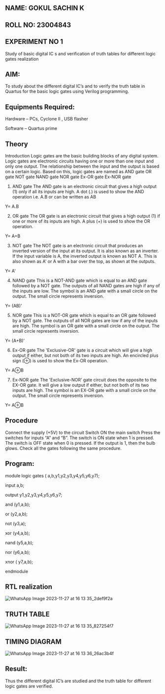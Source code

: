 ## NAME: GOKUL SACHIN K

## ROLL NO: 23004843

## EXPERIMENT NO 1
Study of basic digital IC s and verification of truth tables for different logic gates realization

## AIM:
To study about the different digital IC’s and to verify the truth table in Quartus for the basic logic gates using Verilog programming.

## Equipments Required:
Hardware – PCs, Cyclone II , USB flasher

Software – Quartus prime

## Theory
Introduction
Logic gates are the basic building blocks of any digital system. Logic gates are electronic circuits having one or more than one input and only one output. The relationship between the input and the output is based on a certain logic. Based on this, logic gates are named as AND gate OR gate NOT gate NAND gate NOR gate Ex-OR gate Ex-NOR gate
1) AND gate
The AND gate is an electronic circuit that gives a high output (1) only if all its inputs are high. A dot (.) is used to show the AND operation i.e. A.B or can be written as AB

Y= A.B

2) OR gate
The OR gate is an electronic circuit that gives a high output (1) if one or more of its inputs are high. A plus (+) is used to show the OR operation.

Y= A+B

3) NOT gate
The NOT gate is an electronic circuit that produces an inverted version of the input at its output. It is also known as an inverter. If the input variable is A, the inverted output is known as NOT A. This is also shown as A' or A with a bar over the top, as shown at the outputs.

Y= A'

4) NAND gate
This is a NOT-AND gate which is equal to an AND gate followed by a NOT gate. The outputs of all NAND gates are high if any of the inputs are low. The symbol is an AND gate with a small circle on the output. The small circle represents inversion.

Y= (AB)’

5) NOR gate
This is a NOT-OR gate which is equal to an OR gate followed by a NOT gate. The outputs of all NOR gates are low if any of the inputs are high. The symbol is an OR gate with a small circle on the output. The small circle represents inversion.

Y= (A+B)’

6) Ex-OR gate
The 'Exclusive-OR' gate is a circuit which will give a high output if either, but not both of its two inputs are high. An encircled plus sign (⊕) is used to show the Ex-OR operation.

Y= A⊕B

7) Ex-NOR gate
The 'Exclusive-NOR' gate circuit does the opposite to the EX-OR gate. It will give a low output if either, but not both of its two inputs are high. The symbol is an EX-OR gate with a small circle on the output. The small circle represents inversion.

Y= A⊕B

## Procedure
Connect the supply (+5V) to the circuit
Switch ON the main switch
Press the switches for inputs “A” and “B”. The switch is ON state when 1 is pressed. The switch is OFF state when 0 is pressed.
If the output is 1, then the bulb glows.
Check all the gates following the same procedure.

## Program:
module logic gates ( a,b,y1,y2,y3,y4,y5,y6,y7);

input a,b;

output y1,y2,y3,y4,y5,y6,y7;

and (y1,a,b);

or (y2,a,b);

not (y3,a);

xor (y4,a,b);

nand (y5,a,b);

nor (y6,a,b);

xnor ( y7,a,b);

endmodule


## RTL realization
![WhatsApp Image 2023-11-27 at 16 13 35_2def9f2a](https://github.com/vksachin2018/Study-of-basic-digital-IC-s-and-verification-of-truth-tables-for-different-logic-gates-realization-/assets/149366019/703fbfb6-741f-481e-b9b4-6d86f0fc29aa)

## TRUTH TABLE
![WhatsApp Image 2023-11-27 at 16 13 35_827254f7](https://github.com/vksachin2018/Study-of-basic-digital-IC-s-and-verification-of-truth-tables-for-different-logic-gates-realization-/assets/149366019/b3cb73ce-3e2f-4569-87f9-b65e34a151ba)

## TIMING DIAGRAM
![WhatsApp Image 2023-11-27 at 16 13 36_26ac3b4f](https://github.com/vksachin2018/Study-of-basic-digital-IC-s-and-verification-of-truth-tables-for-different-logic-gates-realization-/assets/149366019/5753c549-c0a8-4066-92c0-1206433ad9d6)

## Result:
Thus the different digital IC’s are studied and the truth table for different logic gates are verified.
